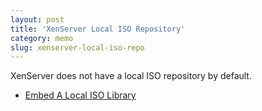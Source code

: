 ```yaml
---
layout: post
title: 'XenServer Local ISO Repository'
category: memo
slug: xenserver-local-iso-repo
---
```

XenServer does not have a local ISO repository by default.

-  [Embed A Local ISO Library][1]

[1]: http://wiki.hetzner.de/index.php/Citrix_XenServer/en#Embed_a_local_ISO_Library
